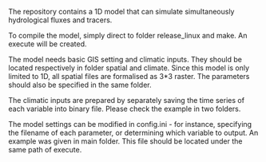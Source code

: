 The repository contains a 1D model that can simulate simultaneously hydrological fluxes and tracers.

To compile the model, simply direct to folder release_linux and make. An execute will be created.

The model needs basic GIS setting and climatic inputs. They should be located respectively in folder spatial and climate. Since this model is only limited to 1D, all spatial files are formalised as 3*3 raster. The parameters should also be specified in the same folder.

The climatic inputs are prepared by separately saving the time series of each variable into binary file. Please check the example in two folders.

The model settings can be modified in config.ini -  for instance, specifying the filename of each parameter, or determining which variable to output. An example was given in main folder. This file should be located under the same path of execute.
